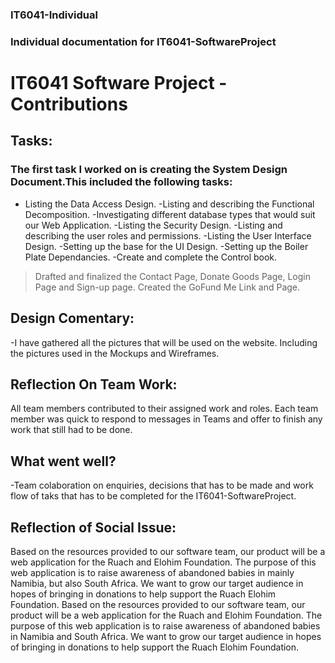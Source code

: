 ### IT6041-Individual
### Individual documentation for IT6041-SoftwareProject

# IT6041 Software Project - Contributions

## Tasks:

### The first task I worked on is creating the System Design Document.This included the following tasks:

- Listing the Data Access Design.
-Listing and describing the Functional Decomposition.
-Investigating different database types that would suit our Web Application.
-Listing the Security Design.
-Listing and describing the user roles and permissions.
-Listing the User Interface Design.
-Setting up the base for the UI Design.
-Setting up the Boiler Plate Dependancies.
-Create and complete the Control book. 
> Drafted and finalized the Contact Page, Donate Goods Page, Login Page and Sign-up page. 
> Created the GoFund Me Link and Page. 



## Design Comentary:

-I have gathered all the pictures that will be used on the website. Including the pictures used in the Mockups and Wireframes. 


## Reflection On Team Work:

All team members contributed to their assigned work and roles.
Each team member was quick to respond to messages in Teams and offer to finish any work that still had to be done. 

## What went well?

-Team colaboration on enquiries, decisions that has to be made and work flow of taks that has to be completed for the IT6041-SoftwareProject.


## Reflection of Social Issue:

Based on the resources provided to our software team, our product will be a web application for the Ruach and Elohim Foundation. 
The purpose of this web application is to raise awareness of abandoned babies in mainly Namibia, but also South Africa. 
We want to grow our target audience in hopes of bringing in donations to help support the Ruach Elohim Foundation. 
Based on the resources provided to our software team, our product will be a web application for the Ruach and Elohim Foundation. 
The purpose of this web application is to raise awareness of abandoned babies in Namibia and South Africa. 
We want to grow our target audience in hopes of bringing in donations to help support the Ruach Elohim Foundation. 







